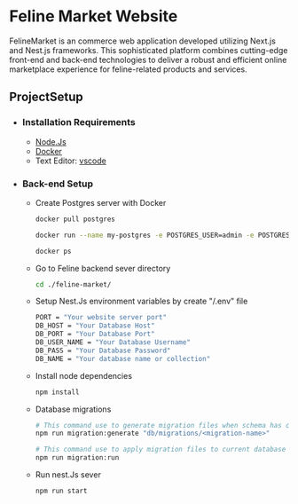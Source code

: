 # Feline Market Website

FelineMarket is an commerce web application developed utilizing Next.js and Nest.js frameworks. This sophisticated platform combines cutting-edge front-end and back-end technologies to deliver a robust and efficient online marketplace experience for feline-related products and services.

## ProjectSetup

- ### Installation Requirements

  - [Node.Js](https://nodejs.org/en/)
  - [Docker](https://www.docker.com/)
  - Text Editor: [vscode](https://code.visualstudio.com/)

- ### Back-end Setup

  - Create Postgres server with Docker

    ```bash
    docker pull postgres
    ```

    ```bash
    docker run --name my-postgres -e POSTGRES_USER=admin -e POSTGRES_PASSWORD=adminpassword -e POSTGRES_DB=mydatabase -p 5432:5432 -d postgres
    ```

    ```bash
    docker ps
    ```

  - Go to Feline backend sever directory

    ```bash
    cd ./feline-market/
    ```

  - Setup Nest.Js environment variables by create "/.env" file

    ```bash
    PORT = "Your website server port"
    DB_HOST = "Your Database Host"
    DB_PORT = "Your Database Port"
    DB_USER_NAME = "Your Database Username"
    DB_PASS = "Your Database Password"
    DB_NAME = "Your database name or collection"
    ```

  - Install node dependencies

    ```bash
    npm install
    ```

  - Database migrations

    ```bash
    # This command use to generate migration files when schema has changed
    npm run migration:generate "db/migrations/<migration-name>"
    ```

    ```bash
    # This command use to apply migration files to current database schema
    npm run migration:run
    ```

  - Run nest.Js sever

    ```bash
    npm run start
    ```
